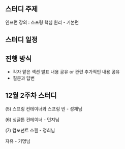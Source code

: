 
## 스터디 주제
인프런 강의 : 스프링 핵심 원리 - 기본편

## 스터디 일정

## 진행 방식
- 각자 맡은 섹션 발표 내용 공유 or 관련 추가적인 내용 공유 
- 질문과 답변



## 12월 2주차 스터디

(5) 스프링 컨테이너와 스프링 빈 - 성재님

(6) 싱글톤 컨테이너 - 민지님

(7) 컴포넌트 스캔 - 정희님

자유 - 기명님






